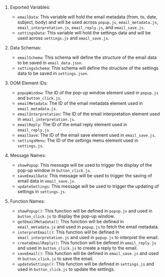 1. Exported Variables:
   - `emailData`: This variable will hold the email metadata (from, to, date, subject, body) and will be used across `popup.js`, `email_metadata.js`, `email_interpretation.js`, `email_reply.js`, and `email_save.js`.
   - `settingsData`: This variable will hold the settings data and will be used across `settings.js` and `email_save.js`.

2. Data Schemas:
   - `emailSchema`: This schema will define the structure of the email data to be saved in `email_data.json`.
   - `settingsSchema`: This schema will define the structure of the settings data to be saved in `settings.json`.

3. DOM Element IDs:
   - `popupWindow`: The ID of the pop-up window element used in `popup.js` and `button_click.js`.
   - `emailMetadata`: The ID of the email metadata element used in `email_metadata.js`.
   - `emailInterpretation`: The ID of the email interpretation element used in `email_interpretation.js`.
   - `emailReply`: The ID of the email reply element used in `email_reply.js`.
   - `emailSave`: The ID of the email save element used in `email_save.js`.
   - `settingsMenu`: The ID of the settings menu element used in `settings.js`.

4. Message Names:
   - `showPopup`: This message will be used to trigger the display of the pop-up window in `button_click.js`.
   - `saveEmailData`: This message will be used to trigger the saving of email data in `email_save.js`.
   - `updateSettings`: This message will be used to trigger the updating of settings in `settings.js`.

5. Function Names:
   - `showPopup()`: This function will be defined in `popup.js` and used in `button_click.js` to display the pop-up window.
   - `getEmailMetadata()`: This function will be defined in `email_metadata.js` and used in `popup.js` to fetch the email metadata.
   - `interpretEmail()`: This function will be defined in `email_interpretation.js` and used in `popup.js` to interpret the email.
   - `createEmailReply()`: This function will be defined in `email_reply.js` and used in `button_click.js` to create a reply to the email.
   - `saveEmail()`: This function will be defined in `email_save.js` and used in `button_click.js` to save the email.
   - `updateSettings()`: This function will be defined in `settings.js` and used in `button_click.js` to update the settings.